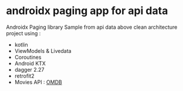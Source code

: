 # androidx paging app for api data

Androidx Paging library Sample from api data above clean architecture project using : 

* kotlin
* ViewModels & Livedata
* Coroutines
* Android KTX
* dagger 2.27
* retrofit2
* Movies API : [OMDB](http://www.omdbapi.com)
